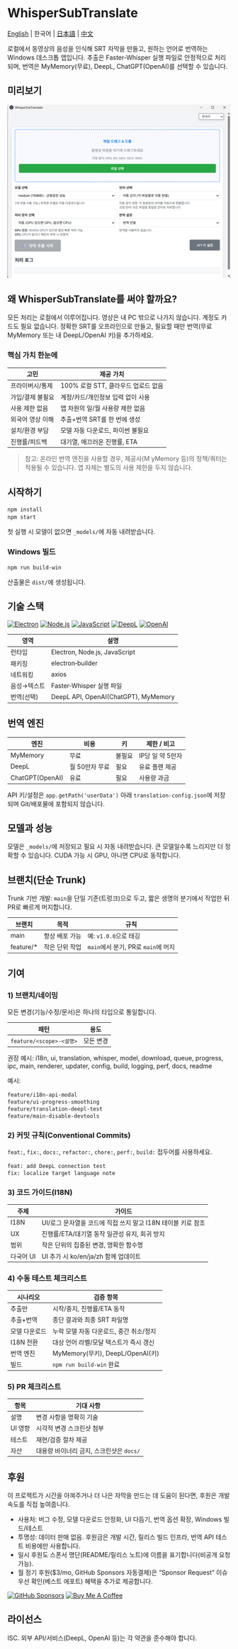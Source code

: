 # WhisperSubTranslate

[English](./README.md) | 한국어 | [日本語](./README.ja.md) | [中文](./README.zh.md)

로컬에서 동영상의 음성을 인식해 SRT 자막을 만들고, 원하는 언어로 번역하는 Windows 데스크톱 앱입니다. 추출은 Faster‑Whisper 실행 파일로 안정적으로 처리되며, 번역은 MyMemory(무료), DeepL, ChatGPT(OpenAI)를 선택할 수 있습니다.

## 미리보기

![메인 UI](docs/preview_ko.png)

## 왜 WhisperSubTranslate를 써야 할까요?

모든 처리는 로컬에서 이루어집니다. 영상은 내 PC 밖으로 나가지 않습니다. 계정도 카드도 필요 없습니다. 정확한 SRT를 오프라인으로 만들고, 필요할 때만 번역(무료 MyMemory 또는 내 DeepL/OpenAI 키)을 추가하세요.

### 핵심 가치 한눈에

| 고민 | 제공 가치 |
| --- | --- |
| 프라이버시/통제 | 100% 로컬 STT, 클라우드 업로드 없음 |
| 가입/결제 불필요 | 계정/카드/개인정보 입력 없이 사용 |
| 사용 제한 없음 | 앱 차원의 일/월 사용량 제한 없음 |
| 외국어 영상 이해 | 추출+번역 SRT를 한 번에 생성 |
| 설치/환경 부담 | 모델 자동 다운로드, 파이썬 불필요 |
| 진행률/피드백 | 대기열, 매끄러운 진행률, ETA |

> 참고: 온라인 번역 엔진을 사용할 경우, 제공사(M yMemory 등)의 정책/쿼터는 적용될 수 있습니다. 앱 자체는 별도의 사용 제한을 두지 않습니다.

## 시작하기

```bash
npm install
npm start
```
첫 실행 시 모델이 없으면 `_models/`에 자동 내려받습니다.

### Windows 빌드
```bash
npm run build-win
```
산출물은 `dist/`에 생성됩니다.

## 기술 스택

[![Electron](https://img.shields.io/badge/Electron-2C2E3B?style=for-the-badge&logo=electron&logoColor=9FEAF9)](https://www.electronjs.org/) [![Node.js](https://img.shields.io/badge/Node.js-339933?style=for-the-badge&logo=node.js&logoColor=white)](https://nodejs.org/) [![JavaScript](https://img.shields.io/badge/JavaScript-F7DF1E?style=for-the-badge&logo=javascript&logoColor=000)](https://developer.mozilla.org/docs/Web/JavaScript) [![DeepL](https://img.shields.io/badge/DeepL_API-0F2B46?style=for-the-badge&logo=deepl&logoColor=white)](https://www.deepl.com/ko/pro-api) [![OpenAI](https://img.shields.io/badge/OpenAI_API-412991?style=for-the-badge&logo=openai&logoColor=white)](https://platform.openai.com/)

| 영역 | 설명 |
| --- | --- |
| 런타임 | Electron, Node.js, JavaScript |
| 패키징 | electron‑builder |
| 네트워킹 | axios |
| 음성→텍스트 | Faster‑Whisper 실행 파일 |
| 번역(선택) | DeepL API, OpenAI(ChatGPT), MyMemory |

## 번역 엔진

| 엔진 | 비용 | 키 | 제한 / 비고 |
| --- | --- | --- | --- |
| MyMemory | 무료 | 불필요 | IP당 일 약 5만자 |
| DeepL | 월 50만자 무료 | 필요 | 유료 플랜 제공 |
| ChatGPT(OpenAI) | 유료 | 필요 | 사용량 과금 |

API 키/설정은 `app.getPath('userData')` 아래 `translation-config.json`에 저장되며 Git/배포물에 포함되지 않습니다.

## 모델과 성능

모델은 `_models/`에 저장되고 필요 시 자동 내려받습니다. 큰 모델일수록 느리지만 더 정확할 수 있습니다. CUDA 가능 시 GPU, 아니면 CPU로 동작합니다.

## 브랜치(단순 Trunk)

Trunk 기반 개발: `main`을 단일 기준(트렁크)으로 두고, 짧은 생명의 분기에서 작업한 뒤 PR로 빠르게 머지합니다.

| 브랜치 | 목적 | 규칙 |
| --- | --- | --- |
| main | 항상 배포 가능 | 예: `v1.0.0`으로 태깅 |
| feature/* | 작은 단위 작업 | `main`에서 분기, PR로 `main`에 머지 |

## 기여

### 1) 브랜치/네이밍

모든 변경(기능/수정/문서)은 하나의 타입으로 통일합니다.

| 패턴 | 용도 |
| --- | --- |
| `feature/<scope>-<설명>` | 모든 변경 |

권장 <scope> 예시: i18n, ui, translation, whisper, model, download, queue, progress, ipc, main, renderer, updater, config, build, logging, perf, docs, readme

예시:
```text
feature/i18n-api-modal
feature/ui-progress-smoothing
feature/translation-deepl-test
feature/main-disable-devtools
```

### 2) 커밋 규칙(Conventional Commits)
`feat:`, `fix:`, `docs:`, `refactor:`, `chore:`, `perf:`, `build:` 접두어를 사용하세요.

```text
feat: add DeepL connection test
fix: localize target language note
```

### 3) 코드 가이드(I18N)

| 주제 | 가이드 |
| --- | --- |
| I18N | UI/로그 문자열을 코드에 직접 쓰지 말고 I18N 테이블 키로 참조 |
| UX | 진행률/ETA/대기열 동작 일관성 유지, 회귀 방지 |
| 범위 | 작은 단위의 집중된 변경, 명확한 함수명 |
| 다국어 UI | UI 추가 시 ko/en/ja/zh 함께 업데이트 |

### 4) 수동 테스트 체크리스트

| 시나리오 | 검증 항목 |
| --- | --- |
| 추출만 | 시작/중지, 진행률/ETA 동작 |
| 추출+번역 | 종단 결과와 최종 SRT 파일명 |
| 모델 다운로드 | 누락 모델 자동 다운로드, 중간 취소/정지 |
| I18N 전환 | 대상 언어 라벨/모달 텍스트가 즉시 갱신 |
| 번역 엔진 | MyMemory(무키), DeepL/OpenAI(키) |
| 빌드 | `npm run build-win` 완료 |

### 5) PR 체크리스트

| 항목 | 기대 사항 |
| --- | --- |
| 설명 | 변경 사항을 명확히 기술 |
| UI 영향 | 시각적 변경 스크린샷 첨부 |
| 테스트 | 재현/검증 절차 제공 |
| 자산 | 대용량 바이너리 금지, 스크린샷은 `docs/` |

## 후원

이 프로젝트가 시간을 아껴주거나 더 나은 자막을 만드는 데 도움이 된다면, 후원은 개발 속도를 직접 높여줍니다.
- 사용처: 버그 수정, 모델 다운로드 안정화, UI 다듬기, 번역 옵션 확장, Windows 빌드/테스트
- 투명성: 데이터 판매 없음. 후원금은 개발 시간, 릴리스 빌드 인프라, 번역 API 테스트 비용에만 사용합니다.
- 일시 후원도 스폰서 명단(README/릴리스 노트)에 이름을 표기합니다(비공개 요청 가능).
- 월 정기 후원($3/mo, GitHub Sponsors 자동결제)은 “Sponsor Request” 이슈 우선 확인(베스트 에포트) 혜택을 추가로 제공합니다.

[![GitHub Sponsors](https://img.shields.io/badge/Sponsor-GitHub-EA4AAA?style=for-the-badge&logo=github-sponsors&logoColor=white)](https://github.com/sponsors/Blue-B) [![Buy Me A Coffee](https://img.shields.io/badge/일시후원_$3-Buy_Me_A_Coffee-FFDD00?style=for-the-badge&logo=buy-me-a-coffee&logoColor=000)](https://buymeacoffee.com/beckycode7h)

## 라이선스

ISC. 외부 API/서비스(DeepL, OpenAI 등)는 각 약관을 준수해야 합니다. 